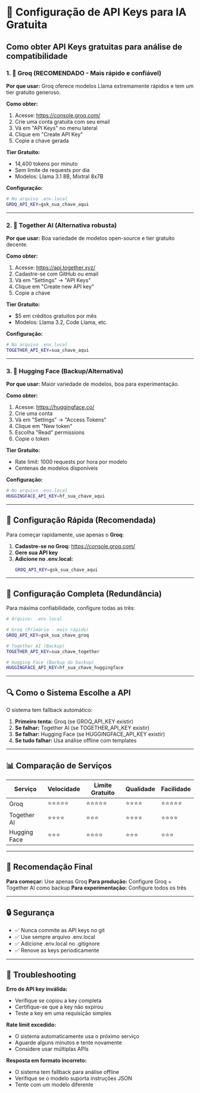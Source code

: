 # 🤖 Configuração de API Keys para IA Gratuita

## Como obter API Keys gratuitas para análise de compatibilidade

### 1. 🚀 Groq (RECOMENDADO - Mais rápido e confiável)

**Por que usar:** Groq oferece modelos Llama extremamente rápidos e tem um tier gratuito generoso.

**Como obter:**
1. Acesse: https://console.groq.com/
2. Crie uma conta gratuita com seu email
3. Vá em "API Keys" no menu lateral
4. Clique em "Create API Key"
5. Copie a chave gerada

**Tier Gratuito:**
- 14,400 tokens por minuto
- Sem limite de requests por dia
- Modelos: Llama 3.1 8B, Mixtral 8x7B

**Configuração:**
```bash
# No arquivo .env.local
GROQ_API_KEY=gsk_sua_chave_aqui
```

---

### 2. 🔄 Together AI (Alternativa robusta)

**Por que usar:** Boa variedade de modelos open-source e tier gratuito decente.

**Como obter:**
1. Acesse: https://api.together.xyz/
2. Cadastre-se com GitHub ou email
3. Vá em "Settings" → "API Keys"
4. Clique em "Create new API key"
5. Copie a chave

**Tier Gratuito:**
- $5 em créditos gratuitos por mês
- Modelos: Llama 3.2, Code Llama, etc.

**Configuração:**
```bash
# No arquivo .env.local
TOGETHER_API_KEY=sua_chave_aqui
```

---

### 3. 🤗 Hugging Face (Backup/Alternativa)

**Por que usar:** Maior variedade de modelos, boa para experimentação.

**Como obter:**
1. Acesse: https://huggingface.co/
2. Crie uma conta
3. Vá em "Settings" → "Access Tokens"
4. Clique em "New token"
5. Escolha "Read" permissions
6. Copie o token

**Tier Gratuito:**
- Rate limit: 1000 requests por hora por modelo
- Centenas de modelos disponíveis

**Configuração:**
```bash
# No arquivo .env.local
HUGGINGFACE_API_KEY=hf_sua_chave_aqui
```

---

## 🚀 Configuração Rápida (Recomendada)

Para começar rapidamente, use apenas o **Groq**:

1. **Cadastre-se no Groq:** https://console.groq.com/
2. **Gere sua API key**
3. **Adicione no .env.local:**
   ```bash
   GROQ_API_KEY=gsk_sua_chave_aqui
   ```

---

## 🔧 Configuração Completa (Redundância)

Para máxima confiabilidade, configure todas as três:

```bash
# Arquivo: .env.local

# Groq (Primário - mais rápido)
GROQ_API_KEY=gsk_sua_chave_groq

# Together AI (Backup)
TOGETHER_API_KEY=sua_chave_together

# Hugging Face (Backup do backup)
HUGGINGFACE_API_KEY=hf_sua_chave_huggingface
```

---

## 🔍 Como o Sistema Escolhe a API

O sistema tem fallback automático:

1. **Primeiro tenta:** Groq (se GROQ_API_KEY existir)
2. **Se falhar:** Together AI (se TOGETHER_API_KEY existir)
3. **Se falhar:** Hugging Face (se HUGGINGFACE_API_KEY existir)
4. **Se tudo falhar:** Usa análise offline com templates

---

## 📊 Comparação de Serviços

| Serviço | Velocidade | Limite Gratuito | Qualidade | Facilidade |
|---------|-----------|-----------------|-----------|------------|
| Groq | ⭐⭐⭐⭐⭐ | ⭐⭐⭐⭐⭐ | ⭐⭐⭐⭐ | ⭐⭐⭐⭐⭐ |
| Together AI | ⭐⭐⭐⭐ | ⭐⭐⭐ | ⭐⭐⭐⭐ | ⭐⭐⭐⭐ |
| Hugging Face | ⭐⭐⭐ | ⭐⭐⭐⭐ | ⭐⭐⭐ | ⭐⭐⭐ |

---

## 🎯 Recomendação Final

**Para começar:** Use apenas Groq
**Para produção:** Configure Groq + Together AI como backup
**Para experimentação:** Configure todos os três

---

## 🔒 Segurança

- ✅ Nunca commite as API keys no git
- ✅ Use sempre arquivo .env.local
- ✅ Adicione .env.local no .gitignore
- ✅ Renove as keys periodicamente

---

## 🐛 Troubleshooting

**Erro de API key inválida:**
- Verifique se copiou a key completa
- Certifique-se que a key não expirou
- Teste a key em uma requisição simples

**Rate limit excedido:**
- O sistema automaticamente usa o próximo serviço
- Aguarde alguns minutos e tente novamente
- Considere usar múltiplas APIs

**Resposta em formato incorreto:**
- O sistema tem fallback para análise offline
- Verifique se o modelo suporta instruções JSON
- Tente com um modelo diferente